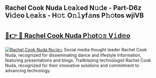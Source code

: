 ## Rachel Cook Nuda L𝚎a𝚔ed N𝚞𝚍e - Part-D6z Vi𝚍𝚎o L𝚎a𝚔s - H𝚘𝚝 O𝚗𝚕yf𝚊ns P𝚑𝚘tos wjiVB

# <h2><a href="http://kfet9q.oniu.top/?m=Rachel+Cook+Nuda">🔗👉 🔴 Rachel Cook Nuda P𝚑ot𝚘𝚜 V𝚒d𝚎o</a></h2>

[![Rachel Cook Nuda Nu𝚍e𝚜](https://i.imgur.com/0qMVB7G.gif)](http://kfet9q.oniu.top/?m=Rachel+Cook+Nuda)
Social media thought leader Rachel Cook Nuda, recognized for disseminating dance and lifestyle information, featuring presentations and blogs. Trailblazing technologist Rachel Cook Nuda, recognized for their innovative solutions and commitment to advancing technology.  
